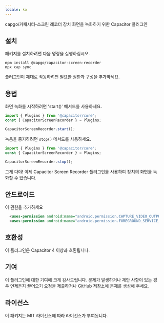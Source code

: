 ```yaml
---
locale: ko
---
```


capgo/커패시터-스크린 레코더
장치 화면을 녹화하기 위한 Capacitor 플러그인

## 설치
패키지를 설치하려면 다음 명령을 실행하십시오.
```
npm install @capgo/capacitor-screen-recorder
npx cap sync
```
플러그인이 제대로 작동하려면 필요한 권한과 구성을 추가하세요.

## 용법
화면 녹화를 시작하려면 'start()' 메서드를 사용하세요.
```typescript
import { Plugins } from '@capacitor/core';
const { CapacitorScreenRecorder } = Plugins;

CapacitorScreenRecorder.start();
```

녹음을 중지하려면 `stop()` 메서드를 사용하세요.
```typescript
import { Plugins } from '@capacitor/core';
const { CapacitorScreenRecorder } = Plugins;

CapacitorScreenRecorder.stop();
```

그게 다야! 이제 Capacitor Screen Recorder 플러그인을 사용하여 장치의 화면을 녹화할 수 있습니다.
## 안드로이드

이 권한을 추가하세요
```xml
  <uses-permission android:name="android.permission.CAPTURE_VIDEO_OUTPUT" />
  <uses-permission android:name="android.permission.FOREGROUND_SERVICE_MEDIA_PROJECTION" />
```

## 호환성
이 플러그인은 Capacitor 4 이상과 호환됩니다.

## 기여
이 플러그인에 대한 기여에 크게 감사드립니다. 문제가 발생하거나 제안 사항이 있는 경우 언제든지 끌어오기 요청을 제출하거나 GitHub 저장소에 문제를 생성해 주세요.

## 라이선스
이 패키지는 MIT 라이선스에 따라 라이선스가 부여됩니다.